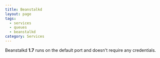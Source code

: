```yaml
---
title: Beanstalkd
layout: page
tags:
  - services
  - queues
  - beanstalkd
category: Services
---
```

Beanstalkd **1.7** runs on the default port and doesn't require any credentials.
